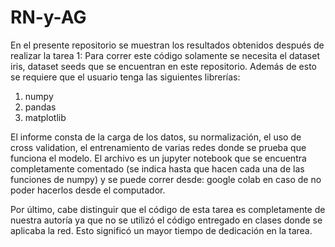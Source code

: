 # RN-y-AG
En el presente repositorio se muestran los resultados obtenidos después de realizar la tarea 1: 
Para correr este código solamente se necesita el dataset iris, dataset seeds que se encuentran en este repositorio. 
Además de esto se requiere que el usuario tenga las siguientes librerías: 
1. numpy
2. pandas
3. matplotlib

El informe consta de la carga de los datos, su normalización, el uso de cross validation, el entrenamiento de varias redes donde se prueba que funciona el modelo. El archivo es un jupyter notebook que se encuentra completamente comentado (se indica hasta que hacen cada una de las funciones de numpy) y se puede correr desde: 
google colab 
en caso de no poder hacerlos desde el computador.

Por último, cabe distinguir que el código de esta tarea es completamente de nuestra autoría ya que no se utilizó el código entregado en clases donde se aplicaba la red. Esto significó un mayor tiempo de dedicación en la tarea. 

